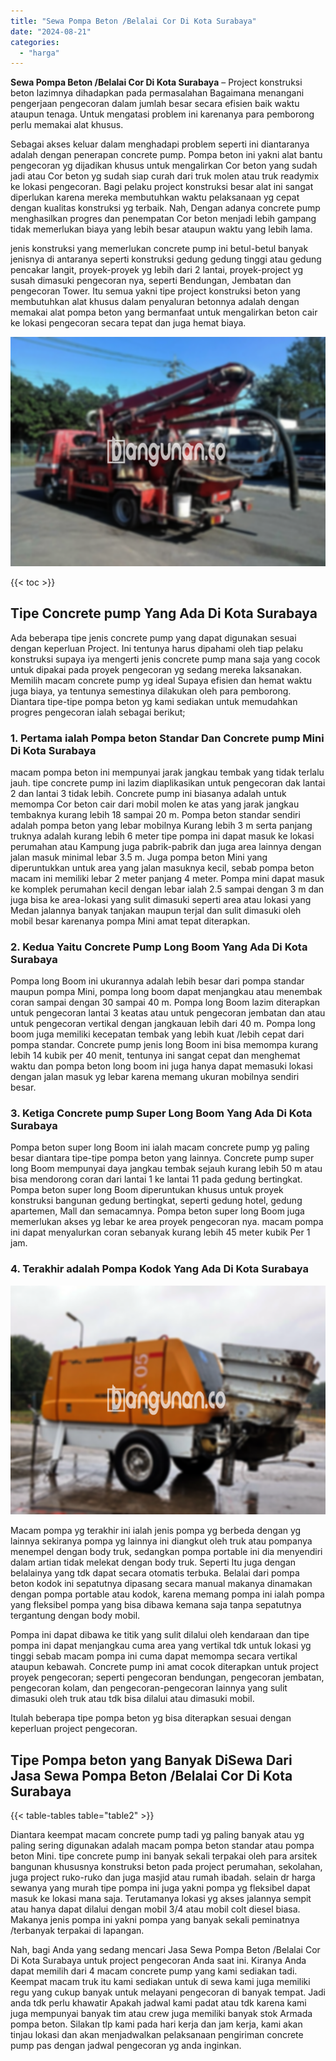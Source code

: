 ```yaml
---
title: "Sewa Pompa Beton /Belalai Cor Di Kota Surabaya"
date: "2024-08-21"
categories: 
  - "harga"
---
```


**Sewa Pompa Beton /Belalai Cor Di Kota Surabaya** – Project konstruksi beton lazimnya dihadapkan pada permasalahan Bagaimana menangani pengerjaan pengecoran dalam jumlah besar secara efisien baik waktu ataupun tenaga. Untuk mengatasi problem ini karenanya para pemborong perlu memakai alat khusus.

Sebagai akses keluar dalam menghadapi problem seperti ini diantaranya adalah dengan penerapan concrete pump. Pompa beton ini yakni alat bantu pengecoran yg dijadikan khusus untuk mengalirkan Cor beton yang sudah jadi atau Cor beton yg sudah siap curah dari truk molen atau truk readymix ke lokasi pengecoran. Bagi pelaku project konstruksi besar alat ini sangat diperlukan karena mereka membutuhkan waktu pelaksanaan yg cepat dengan kualitas konstruksi yg terbaik. Nah, Dengan adanya concrete pump menghasilkan progres dan penempatan Cor beton menjadi lebih gampang tidak memerlukan biaya yang lebih besar ataupun waktu yang lebih lama.

jenis konstruksi yang memerlukan concrete pump ini betul-betul banyak jenisnya di antaranya seperti konstruksi gedung gedung tinggi atau gedung pencakar langit, proyek-proyek yg lebih dari 2 lantai, proyek-project yg susah dimasuki pengecoran nya, seperti Bendungan, Jembatan dan pengecoran Tower. Itu semua yakni tipe project konstruksi beton yang membutuhkan alat khusus dalam penyaluran betonnya adalah dengan memakai alat pompa beton yang bermanfaat untuk mengalirkan beton cair ke lokasi pengecoran secara tepat dan juga hemat biaya.

![Sewa Pompa Beton /Belalai Cor Di Kota Surabaya](/images/sewa-concrete-pump-03.png)

{{< toc >}}

## Tipe Concrete pump Yang Ada Di Kota Surabaya

Ada beberapa tipe jenis concrete pump yang dapat digunakan sesuai dengan keperluan Project. Ini tentunya harus dipahami oleh tiap pelaku konstruksi supaya iya mengerti jenis concrete pump mana saja yang cocok untuk dipakai pada proyek pengecoran yg sedang mereka laksanakan. Memilih macam concrete pump yg ideal Supaya efisien dan hemat waktu juga biaya, ya tentunya semestinya dilakukan oleh para pemborong. Diantara tipe-tipe pompa beton yg kami sediakan untuk memudahkan progres pengecoran ialah sebagai berikut;

### 1\. Pertama ialah Pompa beton Standar Dan Concrete pump Mini Di Kota Surabaya

macam pompa beton ini mempunyai jarak jangkau tembak yang tidak terlalu jauh. tipe concrete pump ini lazim diaplikasikan untuk pengecoran dak lantai 2 dan lantai 3 tidak lebih. Concrete pump ini biasanya adalah untuk memompa Cor beton cair dari mobil molen ke atas yang jarak jangkau tembaknya kurang lebih 18 sampai 20 m. Pompa beton standar sendiri adalah pompa beton yang lebar mobilnya Kurang lebih 3 m serta panjang truknya adalah kurang lebih 6 meter tipe pompa ini dapat masuk ke lokasi perumahan atau Kampung juga pabrik-pabrik dan juga area lainnya dengan jalan masuk minimal lebar 3.5 m. Juga pompa beton Mini yang diperuntukkan untuk area yang jalan masuknya kecil, sebab pompa beton macam ini memiliki lebar 2 meter panjang 4 meter. Pompa mini dapat masuk ke komplek perumahan kecil dengan lebar ialah 2.5 sampai dengan 3 m dan juga bisa ke area-lokasi yang sulit dimasuki seperti area atau lokasi yang Medan jalannya banyak tanjakan maupun terjal dan sulit dimasuki oleh mobil besar karenanya pompa Mini amat tepat diterapkan.

### 2\. Kedua Yaitu Concrete Pump Long Boom Yang Ada Di Kota Surabaya

Pompa long Boom ini ukurannya adalah lebih besar dari pompa standar maupun pompa Mini, pompa long boom dapat menjangkau atau menembak coran sampai dengan 30 sampai 40 m. Pompa long Boom lazim diterapkan untuk pengecoran lantai 3 keatas atau untuk pengecoran jembatan dan atau untuk pengecoran vertikal dengan jangkauan lebih dari 40 m. Pompa long boom juga memiliki kecepatan tembak yang lebih kuat /lebih cepat dari pompa standar. Concrete pump jenis long Boom ini bisa memompa kurang lebih 14 kubik per 40 menit, tentunya ini sangat cepat dan menghemat waktu dan pompa beton long boom ini juga hanya dapat memasuki lokasi dengan jalan masuk yg lebar karena memang ukuran mobilnya sendiri besar.

### 3\. Ketiga Concrete pump Super Long Boom Yang Ada Di Kota Surabaya

Pompa beton super long Boom ini ialah macam concrete pump yg paling besar diantara tipe-tipe pompa beton yang lainnya. Concrete pump super long Boom mempunyai daya jangkau tembak sejauh kurang lebih 50 m atau bisa mendorong coran dari lantai 1 ke lantai 11 pada gedung bertingkat. Pompa beton super long Boom diperuntukan khusus untuk proyek konstruksi bangunan gedung bertingkat, seperti gedung hotel, gedung apartemen, Mall dan semacamnya. Pompa beton super long Boom juga memerlukan akses yg lebar ke area proyek pengecoran nya. macam pompa ini dapat menyalurkan coran sebanyak kurang lebih 45 meter kubik Per 1 jam.

### 4\. Terakhir adalah Pompa Kodok Yang Ada Di Kota Surabaya

![Sewa Pompa Beton /Belalai Cor Di Kota Surabaya](/images/sewa-concrete-pump-22.png)

Macam pompa yg terakhir ini ialah jenis pompa yg berbeda dengan yg lainnya sekiranya pompa yg lainnya ini diangkut oleh truk atau pompanya menempel dengan body truk, sedangkan pompa portable ini dia menyendiri dalam artian tidak melekat dengan body truk. Seperti Itu juga dengan belalainya yang tdk dapat secara otomatis terbuka. Belalai dari pompa beton kodok ini sepatutnya dipasang secara manual makanya dinamakan dengan pompa portable atau kodok, karena memang pompa ini ialah pompa yang fleksibel pompa yang bisa dibawa kemana saja tanpa sepatutnya tergantung dengan body mobil.

Pompa ini dapat dibawa ke titik yang sulit dilalui oleh kendaraan dan tipe pompa ini dapat menjangkau cuma area yang vertikal tdk untuk lokasi yg tinggi sebab macam pompa ini cuma dapat memompa secara vertikal ataupun kebawah. Concrete pump ini amat cocok diterapkan untuk project proyek pengecoran; seperti pengecoran bendungan, pengecoran jembatan, pengecoran kolam, dan pengecoran-pengecoran lainnya yang sulit dimasuki oleh truk atau tdk bisa dilalui atau dimasuki mobil.

Itulah beberapa tipe pompa beton yg bisa diterapkan sesuai dengan keperluan project pengecoran.

## Tipe Pompa beton yang Banyak DiSewa Dari Jasa Sewa Pompa Beton /Belalai Cor Di Kota Surabaya

{{< table-tables table="table2" >}}

Diantara keempat macam concrete pump tadi yg paling banyak atau yg paling sering digunakan adalah macam pompa beton standar atau pompa beton Mini. tipe concrete pump ini banyak sekali terpakai oleh para arsitek bangunan khususnya konstruksi beton pada project perumahan, sekolahan, juga project ruko-ruko dan juga masjid atau rumah ibadah. selain dr harga sewanya yang murah tipe pompa ini juga yakni pompa yg fleksibel dapat masuk ke lokasi mana saja. Terutamanya lokasi yg akses jalannya sempit atau hanya dapat dilalui dengan mobil 3/4 atau mobil colt diesel biasa. Makanya jenis pompa ini yakni pompa yang banyak sekali peminatnya /terbanyak terpakai di lapangan.

Nah, bagi Anda yang sedang mencari Jasa Sewa Pompa Beton /Belalai Cor Di Kota Surabaya untuk project pengecoran Anda saat ini. Kiranya Anda dapat memilih dari 4 macam concrete pump yang kami sediakan tadi. Keempat macam truk itu kami sediakan untuk di sewa kami juga memiliki regu yang cukup banyak untuk melayani pengecoran di banyak tempat. Jadi anda tdk perlu khawatir Apakah jadwal kami padat atau tdk karena kami juga mempunyai banyak tim atau crew juga memiliki banyak stok Armada pompa beton. Silakan tlp kami pada hari kerja dan jam kerja, kami akan tinjau lokasi dan akan menjadwalkan pelaksanaan pengiriman concrete pump pas dengan jadwal pengecoran yg anda inginkan.
